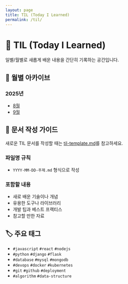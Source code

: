 ```yaml
---
layout: page
title: TIL (Today I Learned)
permalink: /til/
---
```


# 📖 TIL (Today I Learned)

일별/월별로 새롭게 배운 내용을 간단히 기록하는 공간입니다.

## 📅 월별 아카이브

### 2025년

- [8월](2025-08/)
- [9월](2025-09/)

## 📝 문서 작성 가이드

새로운 TIL 문서를 작성할 때는 [til-template.md](../tamplates/til-template.md)를 참고하세요.

### 파일명 규칙

- `YYYY-MM-DD-주제.md` 형식으로 작성

### 포함할 내용

- 새로 배운 기술이나 개념
- 유용한 도구나 라이브러리
- 개발 팁과 베스트 프랙티스
- 참고할 만한 자료

## 🏷 주요 태그

- `#javascript` `#react` `#nodejs`
- `#python` `#django` `#flask`
- `#database` `#mysql` `#mongodb`
- `#devops` `#docker` `#kubernetes`
- `#git` `#github` `#deployment`
- `#algorithm` `#data-structure`
